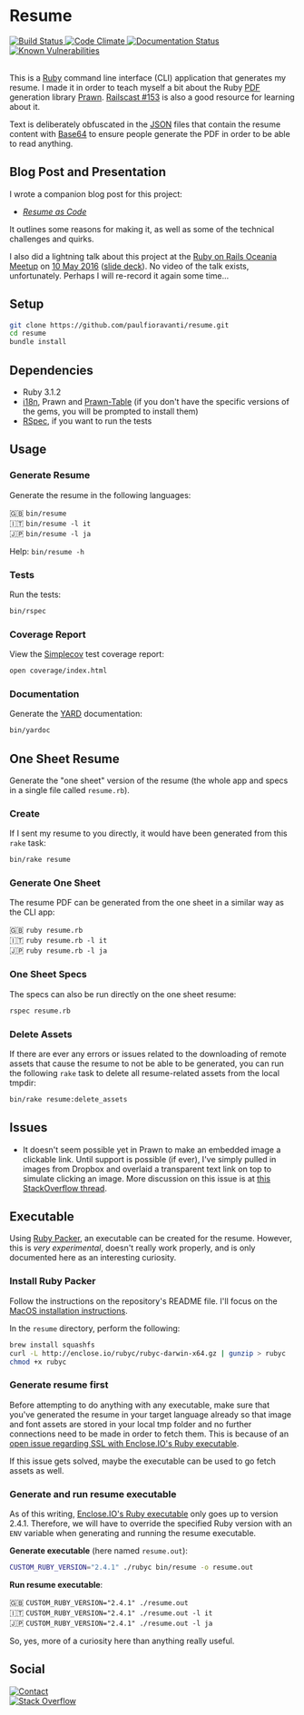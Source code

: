 # Resume

<a href="https://travis-ci.com/paulfioravanti/resume">
  <img src="https://travis-ci.com/paulfioravanti/resume.svg?branch=master" alt="Build Status" />
</a>
<a href="https://codeclimate.com/github/paulfioravanti/resume">
  <img src="https://codeclimate.com/github/paulfioravanti/resume/badges/gpa.svg" alt="Code Climate" />
</a>
<a href="https://inch-ci.org/github/paulfioravanti/resume?branch=master">
  <img src="http://inch-ci.org/github/paulfioravanti/resume.svg?branch=master" alt="Documentation Status" />
</a>
<a href="https://snyk.io/test/github/paulfioravanti/resume">
  <img src="https://snyk.io/test/github/paulfioravanti/resume/badge.svg" alt="Known Vulnerabilities" data-canonical-src="https://snyk.io/test/github/paulfioravanti/resume" style="max-width:100%;" />
</a>
<br />
<br />

This is a [Ruby][] command line interface (CLI) application that generates my
resume.  I made it in order to teach myself a bit about the Ruby [PDF][]
generation library [Prawn][]. [Railscast #153][] is also a good resource for
learning about it.

Text is deliberately obfuscated in the [JSON][] files that contain the resume
content with [Base64][] to ensure people generate the PDF in order to be able
to read anything.

## Blog Post and Presentation

I wrote a companion blog post for this project:

- _[Resume as Code][]_

It outlines some reasons for making it, as well as some of the technical
challenges and quirks.

I also did a lightning talk about this project at the [Ruby on Rails Oceania
Meetup][roro] on [10 May 2016][roro-20160510] ([slide deck][speakerdeck]). No
video of the talk exists, unfortunately. Perhaps I will re-record it again some
time...

## Setup

```sh
git clone https://github.com/paulfioravanti/resume.git
cd resume
bundle install
```

## Dependencies

- Ruby 3.1.2
- [i18n][], Prawn and [Prawn-Table][] (if you don't have the specific versions
  of the gems, you will be prompted to install them)
- [RSpec][], if you want to run the tests

## Usage

### Generate Resume

Generate the resume in the following languages:

:uk: `bin/resume`<br />
:it: `bin/resume -l it`<br />
:jp: `bin/resume -l ja`

Help: `bin/resume -h`

### Tests

Run the tests:

```sh
bin/rspec
```

### Coverage Report

View the [Simplecov][] test coverage report:

```sh
open coverage/index.html
```

### Documentation

Generate the [YARD][] documentation:

```sh
bin/yardoc
```

## One Sheet Resume

Generate the "one sheet" version of the resume (the whole app and specs in a
single file called `resume.rb`).<br />

### Create

If I sent my resume to you directly, it would have been generated from
this `rake` task:

```sh
bin/rake resume
```

### Generate One Sheet

The resume PDF can be generated from the one sheet in a similar way as the
CLI app:

:uk: `ruby resume.rb`<br />
:it: `ruby resume.rb -l it`<br />
:jp: `ruby resume.rb -l ja`

### One Sheet Specs

The specs can also be run directly on the one sheet resume:

```sh
rspec resume.rb
```

### Delete Assets

If there are ever any errors or issues related to the downloading of remote
assets that cause the resume to not be able to be generated, you can run the
following `rake` task to delete all resume-related assets from the local tmpdir:

```sh
bin/rake resume:delete_assets
```

## Issues

- It doesn't seem possible yet in Prawn to make an embedded image a clickable
  link.  Until support is possible (if ever), I've simply pulled in images from
  Dropbox and overlaid a transparent text link on top to simulate clicking an
  image.  More discussion on this issue is at
  [this StackOverflow thread][stackoverflow-transparent-link].

## Executable

Using [Ruby Packer][], an executable can be created for the resume.
However, this is _very experimental_, doesn't really work properly, and is only
documented here as an interesting curiosity.

### Install Ruby Packer

Follow the instructions on the repository's README file. I'll focus on the
[MacOS installation instructions][ruby-packer-install].

In the `resume` directory, perform the following:

```sh
brew install squashfs
curl -L http://enclose.io/rubyc/rubyc-darwin-x64.gz | gunzip > rubyc
chmod +x rubyc
```

### Generate resume first

Before attempting to do anything with any executable, make sure that you've
generated the resume in your target language already so that image and font
assets are stored in your local tmp folder and no further connections need to be
made in order to fetch them.  This is because of an
[open issue regarding SSL with Enclose.IO's Ruby executable][enclose-io-issue].

If this issue gets solved, maybe the executable can be used to go fetch assets
as well.

### Generate and run resume executable

As of this writing, [Enclose.IO's Ruby executable][enclose-io-ruby] only goes
up to version 2.4.1. Therefore, we will have to override the specified Ruby
version with an `ENV` variable when generating and running the resume
executable.

**Generate executable** (here named `resume.out`):

```sh
CUSTOM_RUBY_VERSION="2.4.1" ./rubyc bin/resume -o resume.out
```

**Run resume executable**:

:uk: `CUSTOM_RUBY_VERSION="2.4.1" ./resume.out`<br />
:it: `CUSTOM_RUBY_VERSION="2.4.1" ./resume.out -l it`<br />
:jp: `CUSTOM_RUBY_VERSION="2.4.1" ./resume.out -l ja`<br />

So, yes, more of a curiosity here than anything really useful.

## Social

[![Contact][twitter-badge]][twitter-url]<br />
[![Stack Overflow][stackoverflow-badge]][stackoverflow-url]

[Base64]: http://ruby-doc.org/stdlib-2.3.0/libdoc/base64/rdoc/Base64.html
[enclose-io-issue]: https://github.com/pmq20/ruby-packer/issues/10
[enclose-io-ruby]: http://enclose.io/ruby
[i18n]: https://github.com/ruby-i18n/i18n
[JSON]: https://en.wikipedia.org/wiki/JSON
[PDF]: https://en.wikipedia.org/wiki/PDF
[Prawn]: https://github.com/prawnpdf/prawn
[Prawn-Table]: https://github.com/prawnpdf/prawn-table
[Railscast #153]: http://railscasts.com/episodes/153-pdfs-with-prawn-revised
[Resume as Code]: https://paulfioravanti.com/blog/2019/06/22/resume-as-code/
[roro]: https://www.meetup.com/Ruby-On-Rails-Oceania-Sydney/
[roro-20160510]: https://www.meetup.com/Ruby-On-Rails-Oceania-Sydney/events/228886775/
[RSpec]: https://github.com/rspec/rspec
[Ruby]: https://www.ruby-lang.org/en/
[Ruby Packer]: https://github.com/pmq20/ruby-packer
[ruby-packer-install]: https://github.com/pmq20/ruby-packer#install-on-macos
[Simplecov]: https://github.com/colszowka/simplecov
[speakerdeck]: https://speakerdeck.com/paulfioravanti/resume-as-code
[stackoverflow-badge]: http://stackoverflow.com/users/flair/567863.png
[stackoverflow-transparent-link]: http://stackoverflow.com/q/8289031/567863
[stackoverflow-url]: http://stackoverflow.com/users/567863/paul-fioravanti
[twitter-badge]: https://img.shields.io/badge/contact-%40paulfioravanti-blue.svg
[twitter-url]: https://twitter.com/paulfioravanti
[YARD]: https://yardoc.org/
